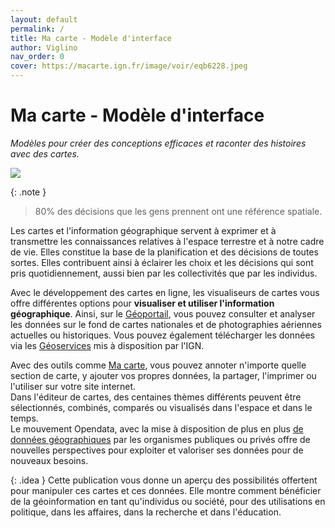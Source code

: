 ```yaml
---
layout: default
permalink: /
title: Ma carte - Modèle d'interface
author: Viglino
nav_order: 0
cover: https://macarte.ign.fr/image/voir/eqb6228.jpeg
---
```

# Ma carte - Modèle d'interface
*Modèles pour créer des conceptions efficaces et raconter des histoires avec des cartes.*

![](https://macarte.ign.fr/image/voir/eqb6228.jpeg)

{: .note }
> 80% des décisions que les gens prennent ont une référence spatiale.

Les cartes et l'information géographique servent à exprimer et à transmettre les connaissances relatives à l'espace terrestre et à notre cadre de vie. Elles constitue la base de la planification et des décisions de toutes sortes. 
Elles contribuent ainsi à éclairer les choix et les décisions qui sont pris quotidiennement, aussi bien par les collectivités que par les individus.

Avec le développement des cartes en ligne, les visualiseurs de cartes vous offre différentes options pour **visualiser et utiliser l'information géographique**. Ainsi, sur le [Géoportail](https://www.geoportail.gouv.fr/), vous pouvez consulter et analyser les données sur le fond de cartes nationales et de photographies aériennes actuelles ou historiques. Vous pouvez également télécharger les données via les [Géoservices](https://geoservices.ign.fr/) mis à disposition par l'IGN.

Avec des outils comme [Ma carte](https://macarte.ign.fr/), vous pouvez annoter n'importe quelle section de carte, y ajouter vos propres données, la partager, l'imprimer ou l'utiliser sur votre site internet.   
Dans l'éditeur de cartes, des centaines thèmes différents peuvent être sélectionnés, combinés, comparés ou visualisés dans l'espace et dans le temps.   
Le mouvement Opendata, avec la mise à disposition de plus en plus [de données géographiques](https://www.data.gouv.fr/fr/pages/donnees-geographiques/) par les organismes publiques ou privés offre de nouvelles perspectives pour exploiter et valoriser ses données pour de nouveaux besoins. 

{: .idea }
Cette publication vous donne un aperçu des possibilités offertent pour manipuler ces cartes et ces données. Elle montre comment bénéficier de la géoinformation en tant qu'individus ou société, pour des utilisations en politique, dans les affaires, dans la recherche et dans l'éducation.
